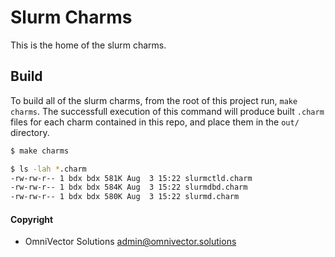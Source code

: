 # Slurm Charms
This is the home of the slurm charms.


## Build
To build all of the slurm charms, from the root of this project run, `make charms`.
The successfull execution of this command will produce built `.charm` files for each charm contained in this repo, and place them in the `out/` directory.
```bash
$ make charms
```
```bash
$ ls -lah *.charm
-rw-rw-r-- 1 bdx bdx 581K Aug  3 15:22 slurmctld.charm
-rw-rw-r-- 1 bdx bdx 584K Aug  3 15:22 slurmdbd.charm
-rw-rw-r-- 1 bdx bdx 580K Aug  3 15:22 slurmd.charm
```

#### Copyright
* OmniVector Solutions <admin@omnivector.solutions>
